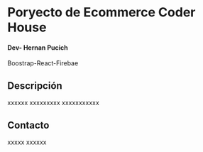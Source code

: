 # Poryecto de Ecommerce Coder House
#### Dev- Hernan Pucich


<div>
Boostrap-React-Firebae
</div>


## Descripción

xxxxxx xxxxxxxxx xxxxxxxxxxx


## Contacto
xxxxx xxxxxx

